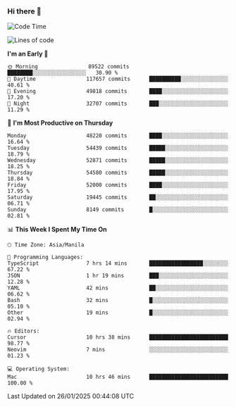 ### Hi there 👋

<!--START_SECTION:waka-->
![Code Time](http://img.shields.io/badge/Code%20Time-5%2C795%20hrs%2029%20mins-blue)

![Lines of code](https://img.shields.io/badge/From%20Hello%20World%20I%27ve%20Written-115.2%20million%20lines%20of%20code-blue)

**I'm an Early 🐤** 

```text
🌞 Morning                89522 commits       ████████░░░░░░░░░░░░░░░░░   30.90 % 
🌆 Daytime                117657 commits      ██████████░░░░░░░░░░░░░░░   40.61 % 
🌃 Evening                49818 commits       ████░░░░░░░░░░░░░░░░░░░░░   17.20 % 
🌙 Night                  32707 commits       ███░░░░░░░░░░░░░░░░░░░░░░   11.29 % 
```
📅 **I'm Most Productive on Thursday** 

```text
Monday                   48220 commits       ████░░░░░░░░░░░░░░░░░░░░░   16.64 % 
Tuesday                  54439 commits       █████░░░░░░░░░░░░░░░░░░░░   18.79 % 
Wednesday                52871 commits       █████░░░░░░░░░░░░░░░░░░░░   18.25 % 
Thursday                 54580 commits       █████░░░░░░░░░░░░░░░░░░░░   18.84 % 
Friday                   52000 commits       ████░░░░░░░░░░░░░░░░░░░░░   17.95 % 
Saturday                 19445 commits       ██░░░░░░░░░░░░░░░░░░░░░░░   06.71 % 
Sunday                   8149 commits        █░░░░░░░░░░░░░░░░░░░░░░░░   02.81 % 
```


📊 **This Week I Spent My Time On** 

```text
🕑︎ Time Zone: Asia/Manila

💬 Programming Languages: 
TypeScript               7 hrs 14 mins       █████████████████░░░░░░░░   67.22 % 
JSON                     1 hr 19 mins        ███░░░░░░░░░░░░░░░░░░░░░░   12.28 % 
YAML                     42 mins             ██░░░░░░░░░░░░░░░░░░░░░░░   06.62 % 
Bash                     32 mins             █░░░░░░░░░░░░░░░░░░░░░░░░   05.10 % 
Other                    19 mins             █░░░░░░░░░░░░░░░░░░░░░░░░   02.94 % 

🔥 Editors: 
Cursor                   10 hrs 38 mins      █████████████████████████   98.77 % 
Neovim                   7 mins              ░░░░░░░░░░░░░░░░░░░░░░░░░   01.23 % 

💻 Operating System: 
Mac                      10 hrs 46 mins      █████████████████████████   100.00 % 
```


 Last Updated on 26/01/2025 00:44:08 UTC
<!--END_SECTION:waka-->


<!--
**rad182/rad182** is a ✨ _special_ ✨ repository because its `README.md` (this file) appears on your GitHub profile.

Here are some ideas to get you started:

- 🔭 I’m currently working on ...
- 🌱 I’m currently learning ...
- 👯 I’m looking to collaborate on ...
- 🤔 I’m looking for help with ...
- 💬 Ask me about ...
- 📫 How to reach me: ...
- 😄 Pronouns: ...
- ⚡ Fun fact: ...
-->
